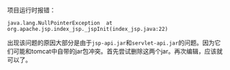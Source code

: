 ﻿项目运行时报错：
```
java.lang.NullPointerException  at org.apache.jsp.index_jsp._jspInit(index_jsp.java:22)
```
出现该问题的原因大部分是由于`jsp-api.jar`和`servlet-api.jar`的问题。因为它们可能和tomcat中自带的jar包冲突。首先尝试删除这两个jar。再次编辑，应该就可以了。